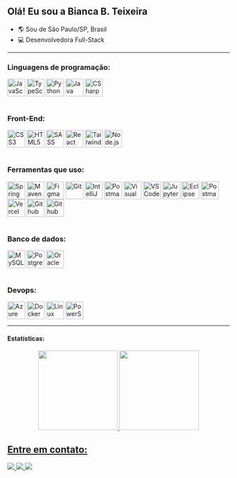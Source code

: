 ## Olá! Eu sou a Bianca B. Teixeira

- 🌎 Sou de São Paulo/SP, Brasil
- 💻 Desenvolvedora Full-Stack

<hr>

### Linguagens de programação:

<div style="display: inline_block">
  <img align="center" alt="JavaScript" height="40" width="40" src="https://skillicons.dev/icons?i=javascript" />
  <img align="center" alt="TypeScript" height="40" width="40" src="https://skillicons.dev/icons?i=typescript" />
  <img align="center" alt="Python" height="40" width="40" src="https://skillicons.dev/icons?i=python&theme=light" />
  <img align="center" alt="Java" height="40" width="40" src="https://skillicons.dev/icons?i=java&theme=light" />
  <img align="center" alt="CSharp" height="40" width="40" src="https://skillicons.dev/icons?i=cs" />
</div>

<br>

### Front-End:

<div style="display: inline_block">
  <img align="center" alt="CSS3" height="40" width="40" src="https://skillicons.dev/icons?i=css" />
  <img align="center" alt="HTML5" height="40" width="40" src="https://skillicons.dev/icons?i=html" />
  <img align="center" alt="SASS" height="40" width="40" src="https://skillicons.dev/icons?i=sass" />
  <img align="center" alt="React" height="40" width="40" src="https://skillicons.dev/icons?i=react" />
  <img align="center" alt="TailwindCSS" height="40" width="40" src="https://skillicons.dev/icons?i=tailwind" />
  <img align="center" alt="Node.js" height="40" width="40" src="https://skillicons.dev/icons?i=nodejs" />
  
</div>

<br>

### Ferramentas que uso:

<div style="display: inline_block">
  <img align="center" alt="Spring" height="40" width="40" src="https://skillicons.dev/icons?i=spring" />
  <img align="center" alt="Maven" height="40" width="40" src="https://skillicons.dev/icons?i=maven&theme=light" />
  <img align="center" alt="Figma" height="40" width="40" src="https://skillicons.dev/icons?i=figma" />
  <img align="center" alt="Git" height="40" width="40" src="https://skillicons.dev/icons?i=git" />
  <img align="center" alt="IntelliJ" height="40" width="40" src="https://skillicons.dev/icons?i=idea" />
  <img align="center" alt="Postman" height="40" width="40" src="https://skillicons.dev/icons?i=postman" />
  <img align="center" alt="Visual Studio" height="40" width="40" src="https://skillicons.dev/icons?i=visualstudio" />
  <img align="center" alt="VS Code" height="40" width="40" src="https://skillicons.dev/icons?i=vscode" />
  <img align="center" alt="Jupyter" height="40" width="40" src="https://cdn.jsdelivr.net/gh/devicons/devicon/icons/jupyter/jupyter-original-wordmark.svg">
  <img align="center" alt="Eclipse" height="40" width="40" src="https://skillicons.dev/icons?i=eclipse&theme=light" />
  <img align="center" alt="Postman" height="40" width="40" src="https://skillicons.dev/icons?i=postman" />
  <img align="center" alt="Vercel" height="40" width="40" src="https://skillicons.dev/icons?i=vercel" />
  <img align="center" alt="Github" height="40" width="40" src="https://skillicons.dev/icons?i=github" />
  <img align="center" alt="Github" height="40" width="40" src="https://i.postimg.cc/MHch4m7T/insomnia.png" />
</div>

<br>

### Banco de dados:

<div style="display: inline_block">
  <img align="center" alt="MySQL" height="40" width="40" src="https://skillicons.dev/icons?i=mysql&theme=light" />
  <img align="center" alt="PostgreSQL" height="40" width="40" src="https://skillicons.dev/icons?i=postgres&theme=light" />
  <img align="center" alt="Oracle" height="40" width="40" src="https://cdn.jsdelivr.net/gh/devicons/devicon/icons/oracle/oracle-original.svg" />
</div>

<br>

### Devops:

<div>
  <img align="center" alt="Azure" height="40" width="40" src="https://skillicons.dev/icons?i=azure" />
  <img align="center" alt="Docker" height="40" width="40" src="https://skillicons.dev/icons?i=docker" />
  <img align="center" alt="Linux" height="40" width="40" src="https://skillicons.dev/icons?i=linux&theme=light" />
  <img align="center" alt="PowerShell" height="40" width="40" src="https://skillicons.dev/icons?i=powershell" />
</div>

<hr>

#### Estatísticas:

<div align="center">
  <a href="https://github.com/biancabt1102">
  <img height="180em" src="https://github-readme-stats.vercel.app/api?username=biancabt1102&show_icons=true&theme=dracula&include_all_commits=true&count_private=true"/>
  <img height="180em" src="https://github-readme-stats.vercel.app/api/top-langs/?username=biancabt1102&layout=compact&langs_count=7&theme=dracula"/>
</div>


## Entre em contato:

<div>
  <a href="https://instagram.com/bianca__1102" target="_blank">
    <img src="https://img.shields.io/badge/-Instagram-%23E4405F?style=for-the-badge&logo=instagram&logoColor=white" target="_blank">
  </a>
  <a href = "mailto:biancabt1102@gmail.com">
    <img src="https://img.shields.io/badge/-Gmail-%23333?style=for-the-badge&logo=gmail&logoColor=white" target="_blank">
  </a>
  <a href="www.linkedin.com/in/biancabteixeira" target="_blank">
    <img src="https://img.shields.io/badge/-LinkedIn-%230077B5?style=for-the-badge&logo=linkedin&logoColor=white" target="_blank">
  </a> 
</div>
